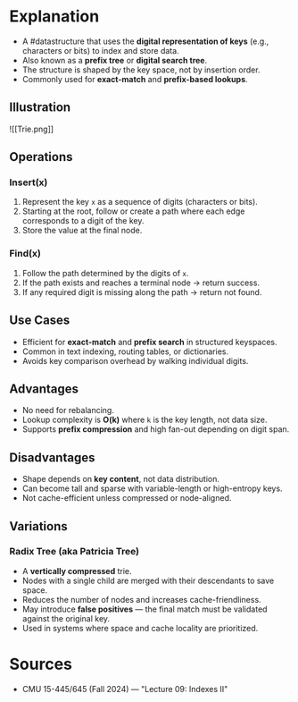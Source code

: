 # Explanation
- A #datastructure that uses the **digital representation of keys** (e.g., characters or bits) to index and store data.
- Also known as a **prefix tree** or **digital search tree**.
- The structure is shaped by the key space, not by insertion order.
- Commonly used for **exact-match** and **prefix-based lookups**.

## Illustration
![[Trie.png]]

## Operations

### Insert(x)
1. Represent the key `x` as a sequence of digits (characters or bits).
2. Starting at the root, follow or create a path where each edge corresponds to a digit of the key.
3. Store the value at the final node.

### Find(x)
1. Follow the path determined by the digits of `x`.
2. If the path exists and reaches a terminal node → return success.
3. If any required digit is missing along the path → return not found.

## Use Cases
- Efficient for **exact-match** and **prefix search** in structured keyspaces.
- Common in text indexing, routing tables, or dictionaries.
- Avoids key comparison overhead by walking individual digits.

## Advantages
- No need for rebalancing.
- Lookup complexity is **O(k)** where `k` is the key length, not data size.
- Supports **prefix compression** and high fan-out depending on digit span.

## Disadvantages
- Shape depends on **key content**, not data distribution.
- Can become tall and sparse with variable-length or high-entropy keys.
- Not cache-efficient unless compressed or node-aligned.

## Variations

### Radix Tree (aka Patricia Tree)
- A **vertically compressed** trie.
- Nodes with a single child are merged with their descendants to save space.
- Reduces the number of nodes and increases cache-friendliness.
- May introduce **false positives** — the final match must be validated against the original key.
- Used in systems where space and cache locality are prioritized.

# Sources
- CMU 15-445/645 (Fall 2024) — "Lecture 09: Indexes II"
